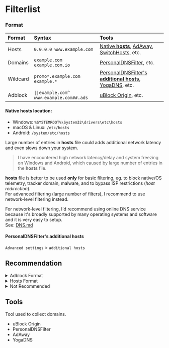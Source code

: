 # Filterlist

### Format <a name="format"></a>

| Format | Syntax | Tools |
| :- | :- | :- |
| Hosts | `0.0.0.0 www.example.com` | [Native **hosts**](#native-hosts), [AdAway](https://github.com/AdAway/AdAway), [SwitchHosts](https://github.com/oldj/SwitchHosts), etc.
| Domains | `example.com` `example.com.io` | [PersonalDNSFilter](https://github.com/IngoZenz/personaldnsfilter), etc. |
| Wildcard | `promo*.example.com` `example.*` | [PersonalDNSFilter's **additional hosts**](#pdnsf-additional-hosts), [YogaDNS](https://www.yogadns.com), etc. |
| Adblock | `\|\|example.com^` `www.example.com##.ads` | [uBlock Origin](https://github.com/gorhill/uBlock), etc. |

#### Native hosts location: <a name="native-hosts"></a>
- Windows: `%SYSTEMROOT%\System32\drivers\etc\hosts`
- macOS & Linux: `/etc/hosts`
- Android: `/system/etc/hosts`

Large number of entries in **hosts** file could adds additional network latency and even slows down your system.
> I have encountered high network latency/delay and system freezing on Windows and Android, which caused by large number of entries in the **hosts** file.

**hosts** file is better to be used **only** for basic filtering, eg. to block native/OS telemetry, tracker domain, malware, and to bypass ISP restrictions (*host redirection*).<br>
For advanced filtering (large number of filters), I recommend to use network-level filtering instead.

For network-level filtering, I'd recommend using online DNS service because it's broadly supported by many operating systems and software and it is very easy to setup.<br>
See: [DNS.md](/DNS.md#adblock)

#### PersonalDNSFilter's additional hosts <a name="pdnsf-additional-hosts"></a>
`Advanced settings` > `additional hosts`

## Recommendation

<details>
<summary>Adblock Format</summary>
<br>

| Name | Links | Description |
| :- | :-: | :- |
| EasyList | [raw](https://easylist-downloads.adblockplus.org/easylist.txt) <br> [raw_mirror](https://easylist.to/easylist/easylist.txt) <br> [Homepage](https://easylist.to) | Remove Ads. |
| EasyPrivacy | [raw](https://easylist-downloads.adblockplus.org/easyprivacy.txt) <br> [raw_mirror](https://easylist.to/easylist/easyprivacy.txt) <br> [Homepage](https://easylist.to) | Remove tracker and data collector scripts. |
| Adblock Warning Removal List (EasyList) | [raw](https://easylist-downloads.adblockplus.org/antiadblockfilters.txt) <br> [Homepage](https://easylist.to/pages/other-supplementary-filter-lists-and-easylist-variants.html) | Remove warning targeted to users who uses an Adblocker. |
| Fanboy's Annoyance List (EasyList) | [raw](https://secure.fanboy.co.nz/fanboy-annoyance.txt) <br> [Homepage](https://easylist.to) | Remove annoyances; which would also decrease loading times and declutter web pages. <br> Note: *EasyList Cookie List* and *Fanboy's Social Blocking List* are included. |
| AdGuard URL Tracking filter | [raw](https://raw.githubusercontent.com/AdguardTeam/FiltersRegistry/master/filters/filter_17_TrackParam/filter.txt) <br> [Homepage](https://github.com/AdguardTeam/FiltersRegistry) | Remove tracking parameters. |
| Malware Filter (URLhaus) | [raw](https://malware-filter.gitlab.io/urlhaus-filter/urlhaus-filter-ag-online.txt) <br> [Homepage](https://gitlab.com/malware-filter/urlhaus-filter) | Block malware. |
| NoCoin | [raw](https://raw.githubusercontent.com/hoshsadiq/adblock-nocoin-list/master/nocoin.txt) <br> [Homepage](https://github.com/hoshsadiq/adblock-nocoin-list) | Block JavaScript and browser-based crypto mining. |
| Block Outsider Intrusion into LAN | [raw](https://raw.githubusercontent.com/uBlockOrigin/uAssets/master/filters/lan-block.txt) <br> [Homepage](https://github.com/uBlockOrigin/uAssets) | Prevent public internet sites from digging into your local LAN files. |

### Additional/Extras

| Name | Links | Description |
| :- | :-: | :- |
| Phishing Filter | [raw](https://malware-filter.gitlab.io/phishing-filter/phishing-filter-ag.txt) <br> [Homepage](https://gitlab.com/malware-filter/phishing-filter) | Block phishing. |

---

</details>

<details>
<summary>Hosts Format</summary>
<br>

| Name | Links | Description |
| :- | :-: | :- |
| Peter Lowe's hosts | [raw](https://pgl.yoyo.org/as/serverlist.php?hostformat=hosts&mimetype=plaintext&useip=0.0.0.0) <br> [Homepage](https://pgl.yoyo.org/as/) | Block ad and tracking server. |
| Malware Filter (URLhaus) | [raw](https://malware-filter.gitlab.io/urlhaus-filter/urlhaus-filter-hosts-online.txt) <br> [Homepage](https://gitlab.com/malware-filter/urlhaus-filter) | Block malware and malicious domain. |
| NoCoin | [raw](https://raw.githubusercontent.com/hoshsadiq/adblock-nocoin-list/master/hosts.txt) <br> [Homepage](https://github.com/hoshsadiq/adblock-nocoin-list) | Block JavaScript and browser-based Crypto mining. |

### Additional/Extras

| Name | Links | Description | Remark |
| :- | :-: | :- | :- |
| Phishing Filter | [raw](https://malware-filter.gitlab.io/phishing-filter/phishing-filter-hosts.txt) <br> [Homepage](https://gitlab.com/malware-filter/phishing-filter) | Block phishing. | Large number of entries (**25K+**) |

---

</details>

<details>
<summary>Not Recommended</summary>
<br>

Filterlist that is outdated, unmantained, contains false-positives, or a combined filterlists.

Using an outdated filterlist could lead into high network delay/loading times as it most likely to contains dead domains.

| Name | Reason |
| :- | :- |
| [StevenBlack's Unified hosts](https://github.com/StevenBlack/hosts) ([raw](https://raw.githubusercontent.com/StevenBlack/hosts/master/hosts)) | - A combined filterlist (To check what's included, open the raw url and search: `# Start`) <br> - Includes outdated filterlist like *AdAway hosts*, *MVPS hosts*, etc. <br> - Contains false positives |
| [AdAway hosts](https://github.com/AdAway/adaway.github.io) ([raw](https://raw.githubusercontent.com/AdAway/adaway.github.io/master/hosts.txt)) | Outdated |
| [Dan Pollock's hosts](https://someonewhocares.org/hosts) ([raw](https://someonewhocares.org/hosts/zero/hosts)) | - Contains false-positive domain such as `s.youtube.com` <br> - Contains various domains that are better to be put in separate filterlist (like porn sites) <br> By a lot of its filters, it seems like it was made for more of a personal usage of its creator rather than public usage. |
| [WindowsSpyBlocker](https://github.com/crazy-max/WindowsSpyBlocker) | - Outdated and no longer maintained <br> - Contains false positive |
| [d3host](https://github.com/d3ward/toolz) | Project archived / No longer maintained |

---

</details>

## Tools 
Tool used to collect domains.

- uBlock Origin
- PersonalDNSFilter
- AdAway
- YogaDNS
